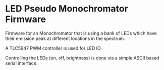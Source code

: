 # LED Pseudo Monochromator Firmware

Firmware for an Monochromator that is using a bank of LEDs which
have their emission peak at different locations in the spectrum.

A TLC5947 PWM controller is used for LED IO.

Controlling the LEDs (on, off, brightness) is done via a simple
ASCII based serial interface.

